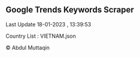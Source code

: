 

## Google Trends Keywords Scraper 
 
Last Update 18-01-2023 , 13:39:53

Country List :
VIETNAM.json



© Abdul Muttaqin 

